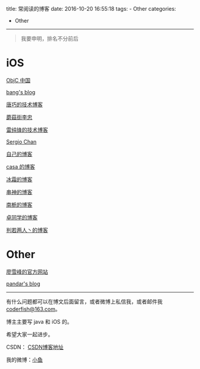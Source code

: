 title: 常阅读的博客
date: 2016-10-20 16:55:18
tags:
	- Other
categories:
  - Other
---

> 我要申明，排名不分前后

# iOS

[ObjC 中国](https://objccn.io/)

[bang's blog](http://blog.cnbang.net/)

<!-- More -->

[唐巧的技术博客](http://blog.devtang.com/)

[蘑菇街李忠](http://limboy.me/)

[雷纯锋的技术博客](http://blog.leichunfeng.com/)

[Sergio Chan](http://sergiochan.xyz/archives/)

[自己的博客](http://zhoulingyu.com)

[casa 的博客](http://casatwy.com/)

[冰霜的博客](http://www.jianshu.com/u/12201cdd5d7a)

[串神的博客](http://www.jianshu.com/u/pBfFKp)

[南栀的博客](http://www.jianshu.com/u/cc1e4faec5f7)

[卓同学的博客](http://www.jianshu.com/u/88a056103c02)

[判若两人丶的博客](http://www.jianshu.com/u/16ae66cdf6a0)

# Other

[廖雪峰的官方网站](http://www.liaoxuefeng.com/)

[pandar's blog](http://pandara.xyz/)

----

有什么问题都可以在博文后面留言，或者微博上私信我，或者邮件我<coderfish@163.com>。

博主主要写 java 和 iOS 的。

希望大家一起进步。

CSDN： [CSDN博客地址](http://blog.csdn.net/u010127917)

我的微博：[小鱼](http://weibo.com/coderfish/)


